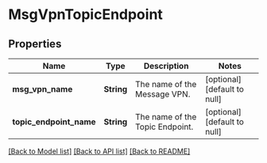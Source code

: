 # MsgVpnTopicEndpoint

## Properties
Name | Type | Description | Notes
------------ | ------------- | ------------- | -------------
**msg_vpn_name** | **String** | The name of the Message VPN. | [optional] [default to null]
**topic_endpoint_name** | **String** | The name of the Topic Endpoint. | [optional] [default to null]

[[Back to Model list]](../README.md#documentation-for-models) [[Back to API list]](../README.md#documentation-for-api-endpoints) [[Back to README]](../README.md)


